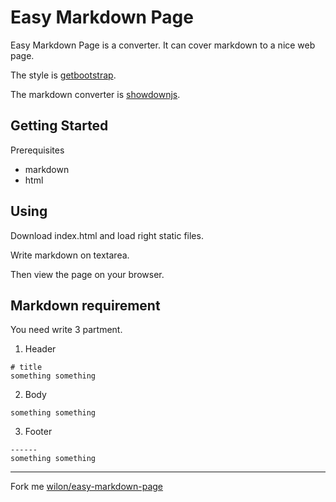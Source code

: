 # Easy Markdown Page
Easy Markdown Page is a converter. It can cover markdown to a nice web page.

The style is [getbootstrap](http://getbootstrap.com/getting-started/).

The markdown converter is [showdownjs](https://github.com/showdownjs/showdown).


## Getting Started

Prerequisites

* markdown
* html

## Using

Download index.html and load right static files.

Write markdown on textarea.

Then view the page on your browser.

## Markdown requirement

You need write 3 partment.

1. Header
```
# title
something something
```

2. Body
```
something something
```


3. Footer
```
------
something something
```
------
Fork me <a href="https://github.com/wilon/easy-markdown-page" target="_blank">wilon/easy-markdown-page</a>